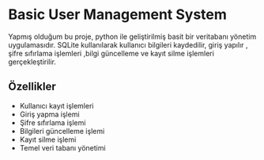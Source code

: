 # Basic User Management System
Yapmış olduğum bu proje, python ile geliştirilmiş basit bir veritabanı yönetim uygulamasıdır. SQLite kullanılarak kullanıcı bilgileri kaydedilir, giriş yapılır , şifre sıfırlama işlemleri ,bilgi güncelleme ve kayıt silme işlemleri gerçekleştirilir.


## Özellikler

- Kullanıcı kayıt işlemleri
- Giriş yapma işlemi
- Şifre sıfırlama işlemi
- Bilgileri güncelleme işlemi
- Kayıt silme işlemi
- Temel veri tabanı yönetimi



